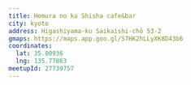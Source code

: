 ```yaml
---
title: Homura no ka Shisha cafe&bar
city: kyoto
address: Higashiyama-ku Saikaishi-chō 53-2
gmaps: https://maps.app.goo.gl/S7HK2hLLyXK8D43b6
coordinates:
  lat: 35.00936
  lng: 135.77863
meetupId: 27739757
---
```


